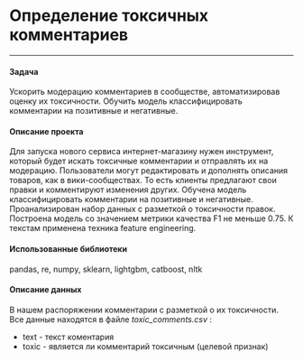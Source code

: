 # Определение токсичных комментариев
---
#### Задача
Ускорить модерацию комментариев в сообществе, автоматизировав оценку их токсичности.
Обучить модель классифицировать комментарии на позитивные и негативные.
#### Описание проекта
Для запуска нового сервиса интернет-магазину нужен инструмент, который будет искать токсичные комментарии и отправлять их на модерацию. Пользователи могут редактировать и дополнять описания товаров, как в вики-сообществах. То есть клиенты предлагают свои правки и комментируют изменения других. 
Обучена модель классифицировать комментарии на позитивные и негативные. Проанализирован набор данных с разметкой о токсичности правок.
Построена модель со значением метрики качества F1 не меньше 0.75.
К текстам применена техника feature engineering. 
#### Использованные библиотеки
pandas, re, numpy, sklearn, lightgbm, catboost, nltk
#### Описание данных
В нашем распоряжении комментарии с разметкой о их токсичности.  
Все данные находятся в файле *toxic_comments.csv* :

+ text - текст коментария
+ toxic - является ли комментарий токсичным (целевой признак)
